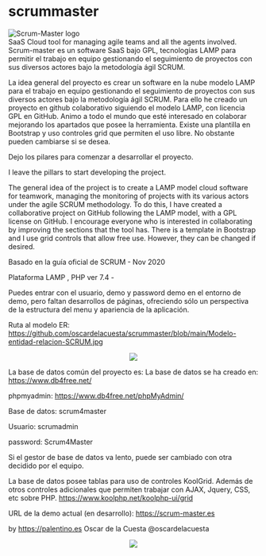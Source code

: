 # scrummaster


![Scrum-Master logo](https://scrum-master.es/imagenes/scrum-4-master.png)
<br/>
SaaS Cloud tool for managing agile teams and all the agents involved.
<br/>
Scrum-master es un software SaaS bajo GPL, tecnologías LAMP para permitir el trabajo en equipo gestionando el seguimiento de proyectos con sus diversos actores bajo la metodología ágil SCRUM.

La idea general del proyecto es crear un software en la nube modelo LAMP para el trabajo en equipo gestionando el seguimiento de proyectos con sus diversos actores bajo la metodología ágil SCRUM.
Para ello he creado un proyecto en github colaborativo siguiendo el modelo LAMP, con licencia GPL en GitHub. Animo a todo el mundo que esté interesado en colaborar mejorando los apartados que posee la herramienta.
Existe una plantilla en Bootstrap y uso controles grid que permiten el uso libre. No obstante pueden cambiarse si se desea.

Dejo los pilares para comenzar a desarrollar el proyecto.

I leave the pillars to start developing the project.


The general idea of ​​the project is to create a LAMP model cloud software for teamwork, managing the monitoring of projects with its various actors under the agile SCRUM methodology.
To do this, I have created a collaborative project on GitHub following the LAMP model, with a GPL license on GitHub. I encourage everyone who is interested in collaborating by improving the sections that the tool has.
There is a template in Bootstrap and I use grid controls that allow free use. However, they can be changed if desired.



Basado en la guía oficial de SCRUM - Nov 2020

Plataforma LAMP , PHP ver 7.4 -


Puedes entrar con el usuario, demo y password demo en el entorno de demo, pero faltan desarrollos de páginas, ofreciendo
sólo un perspectiva de la estructura del menu y apariencia de la aplicación.

Ruta al modelo ER: 
https://github.com/oscardelacuesta/scrummaster/blob/main/Modelo-entidad-relacion-SCRUM.jpg
<p align="center">
   <img src="https://github.com/oscardelacuesta/scrummaster/blob/main/Modelo-entidad-relacion-SCRUM.jpg">
</p>


La base de datos común del proyecto es:
La base de datos se ha creado en:
https://www.db4free.net/

phpmyadmin:
https://www.db4free.net/phpMyAdmin/


Base de datos: scrum4master

Usuario:  scrumadmin

password: Scrum4Master


Si el gestor de base de datos va lento, puede ser cambiado con otra decidido por el equipo.


La base de datos posee tablas para uso de controles KoolGrid. Además de otros controles adicionales que permiten trabajar con AJAX, Jquery, CSS, etc sobre PHP.
https://www.koolphp.net/koolphp-ui/grid

URL de la demo actual (en desarrollo): https://scrum-master.es

by https://palentino.es
Oscar de la Cuesta 
@oscardelacuesta
<p align="center">
   <img src="https://www.palentino.es/blog/wp-content/uploads/2012/12/To-keep-abreast.png">
</p>

